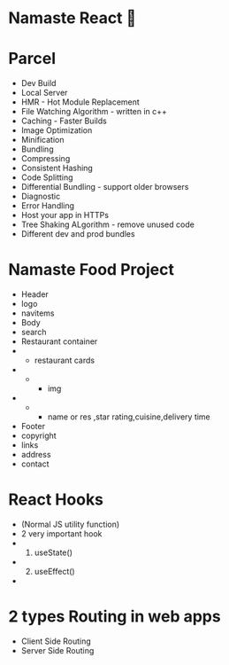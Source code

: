 # Namaste React 🚀

# Parcel
- Dev Build
- Local Server
- HMR - Hot Module Replacement 
- File Watching Algorithm - written in c++
- Caching - Faster Builds
- Image Optimization
- Minification
- Bundling
- Compressing
- Consistent Hashing
- Code Splitting
- Differential Bundling - support older browsers
- Diagnostic
- Error Handling
- Host your app in HTTPs
- Tree Shaking ALgorithm - remove unused code
- Different dev and prod bundles

# Namaste Food Project
- Header
- logo
- navitems
- Body
- search
- Restaurant container
- - restaurant cards
- - - img
- - - name or res ,star rating,cuisine,delivery time
- Footer
- copyright
- links
- address
- contact

# React Hooks
- (Normal JS utility function)
- 2 very important hook
-  1. useState()
-  2. useEffect()
-  

# 2 types Routing in web apps
- Client Side Routing
- Server Side Routing

